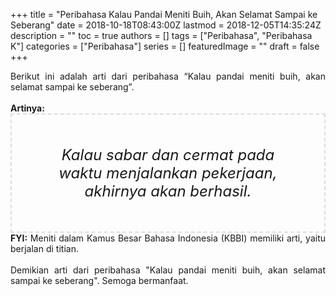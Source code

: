 +++
title = "Peribahasa Kalau Pandai Meniti Buih, Akan Selamat Sampai ke Seberang"
date = 2018-10-18T08:43:00Z
lastmod = 2018-12-05T14:35:24Z
description = ""
toc = true
authors = []
tags = ["Peribahasa", "Peribahasa K"]
categories = ["Peribahasa"]
series = []
featuredImage = ""
draft = false
+++

<div dir="ltr" style="text-align: left;" trbidi="on"><div style="text-align: justify;">Berikut ini adalah arti dari peribahasa “Kalau pandai meniti buih, akan selamat sampai ke seberang”.</div><br /><div style="text-align: justify;"><b>Artinya:</b></div><div style="border: 2px dashed #ddd; font-size: 24px; height: auto; margin: 0 auto; padding: 50px; text-align: center; width: auto;"><i>Kalau sabar dan cermat pada waktu menjalankan pekerjaan, akhirnya akan berhasil.</i></div><div style="text-align: justify;"><b>FYI:</b> Meniti dalam Kamus Besar Bahasa Indonesia (KBBI) memiliki arti, yaitu berjalan di titian.<br /><br /></div><div style="text-align: justify;">Demikian arti dari peribahasa "Kalau pandai meniti buih, akan selamat sampai ke seberang". Semoga bermanfaat.</div></div>
